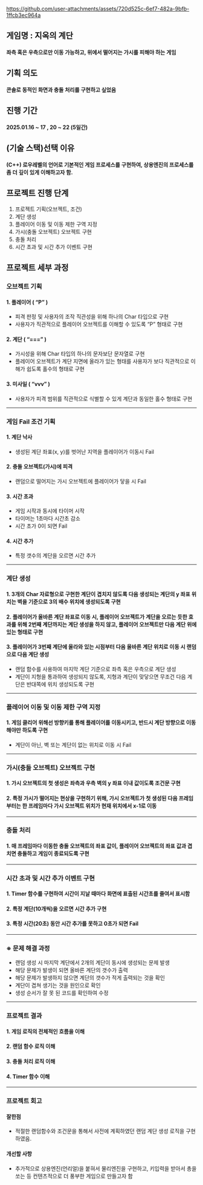   https://github.com/user-attachments/assets/720d525c-6ef7-482a-9bfb-1ffcb3ec964a


## 게임명 : 지옥의 계단
#### 좌측 혹은 우측으로만 이동 가능하고, 위에서 떨어지는 가시를 피해야 하는 게임


## 기획 의도
#### 콘솔로 동적인 화면과 충돌 처리를 구현하고 싶었음


## 진행 기간
#### 2025.01.16 ~ 17 , 20 ~ 22 (5일간)


## (기술 스택)선택 이유
#### (C++) 로우레벨의 언어로 기본적인 게임 프로세스를 구현하여, 상용엔진의 프로세스를 좀 더 깊이 있게 이해하고자 함.


## 프로젝트 진행 단계
1. 프로젝트 기획(오브젝트, 조건)
2. 계단 생성
3. 플레이어 이동 및 이동 제한 구역 지정
4. 가시(충돌 오브젝트) 오브젝트 구현
5. 충돌 처리
6. 시간 초과 및 시간 추가 이벤트 구현


## 프로젝트 세부 과정
### 오브젝트 기획
#### 1. 플레이어 ( “P” )
- 피격 판정 및 사용자의 조작 직관성을 위해 하나의 Char 타입으로 구현  
- 사용자가 직관적으로 플레이어 오브젝트를 이해할 수 있도록 “P” 형태로 구현

#### 2. 계단 ( “===” )
- 가시성을 위해 Char 타입의 하나의 문자보단 문자열로 구현  
- 플레이어 오브젝트가 계단 지면에 올라가 있는 형태를 사용자가 보다 직관적으로 이해가 쉽도록 홀수의 형태로 구현

#### 3. 미사일 ( “vvv” )
- 사용자가 피격 범위를 직관적으로 식별할 수 있게 계단과 동일한 홀수 형태로 구현
---
### 게임 Fail 조건 기획
#### 1. 계단 낙사
- 생성된 계단 좌표(x, y)를 벗어난 지역을 플레이어가 이동시 Fail

#### 2. 충돌 오브젝트(가시)에 피격
- 랜덤으로 떨어지는 가시 오브젝트에 플레이어가 닿을 시 Fail

#### 3. 시간 초과
- 게임 시작과 동시에 타이머 시작  
- 타이머는 1초마다 시간초 감소  
- 시간 초가 0이 되면 Fail

#### 4. 시간 추가
- 특정 갯수의 계단을 오르면 시간 추가
---
### 계단 생성
#### 1. 3개의 Char 자료형으로 구현한 계단이 겹치지 않도록 다음 생성되는 계단의 y 좌표 위치는 벽을 기준으로 3의 배수 위치에 생성되도록 구현
#### 2. 플레이어가 올바른 계단 좌표로 이동 시, 플레이어 오브젝트가 계단을 오르는 듯한 효과를 위해 2번째 계단까지는 계단 생성을 하지 않고, 플레이어 오브젝트만 다음 계단 위에 있는 형태로 구현
#### 3. 플레이어가 3번째 계단에 올라와 있는 시점부터 다음 올바른 계단 위치로 이동 시 랜덤으로 다음 계단 생성  
- 랜덤 함수를 사용하여 마지막 계단 기준으로 좌측 혹은 우측으로 계단 생성
- 계단이 지형을 통과하여 생성되지 않도록, 지형과 계단이 맞닿으면 무조건 다음 계단은 반대쪽에 위치 생성되도록 구현
---
### 플레이어 이동 및 이동 제한 구역 지정
#### 1. 게임 클리어 위해선 방향키를 통해 플레이어를 이동시키고, 반드시 계단 방향으로 이동 해야만 하도록 구현
- 계단이 아닌, 벽 또는 계단이 없는 위치로 이동 시 Fail
---
### 가시(충돌 오브젝트) 오브젝트 구현
#### 1. 가시 오브젝트의 첫 생성은 좌측과 우측 벽의 y 좌표 이내 값이도록 조건문 구현
#### 2. 특정 가시가 떨어지는 현상을 구현하기 위해, 가시 오브젝트가 첫 생성된 다음 프레임부터는 한 프레임마다 가시 오브젝트 위치가 현재 위치에서 x-1로 이동
---
### 충돌 처리
#### 1. 매 프레임마다 이동한 충돌 오브젝트의 좌표 값이, 플레이어 오브젝트의 좌표 값과 겹치면 충돌하고 게임이 종료되도록 구현
---
### 시간 초과 및 시간 추가 이벤트 구현
#### 1. Timer 함수를 구현하여 시간이 지날 때마다 화면에 표출된 시간초를 줄여서 표시함  
#### 2. 특정 계단(10개씩)을 오르면 시간 추가 구현  
#### 3. 특정 시간(20초) 동안 시간 추가를 못하고 0초가 되면 Fail
---
### ※ 문제 해결 과정
- 랜덤 생성 시 마지막 계단에서 2개의 계단이 동시에 생성되는 문제 발생  
- 해당 문제가 발생이 되면 올바른 계단의 갯수가 출력  
- 해당 문제가 발생하지 않으면 계단의 갯수가 적게 출력되는 것을 확인  
- 계단이 겹쳐 생기는 것을 원인으로 확인  
- 생성 순서가 잘 못 된 코드를 확인하여 수정
---
### 프로젝트 결과
#### 1. 게임 로직의 전체적인 흐름을 이해
#### 2. 랜덤 함수 로직 이해
#### 3. 충돌 처리 로직 이해
#### 4. Timer 함수 이해
---
### 프로젝트 회고
#### 잘한점
- 적절한 랜덤함수와 조건문을 통해서 사전에 계획하였던 랜덤 계단 생성 로직을 구현 하였음.
#### 개선할 사항
- 추가적으로 상용엔진(언리얼)을 붙혀서 물리엔진을 구현하고, 키입력을 받아서 총을 쏘는 등 컨텐츠적으로 더 풍부한 게임으로 만들고자 함

